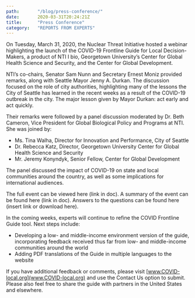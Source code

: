 ```yaml
---
path: 		"/blog/press-conference/"
date: 		2020-03-31T20:24:21Z
title: 		"Press Conference"
category: 	"REPORTS FROM EXPERTS"
---
```

On Tuesday, March 31, 2020, the Nuclear Threat Initiative hosted a webinar highlighting the launch of the COVID-19 Frontline Guide for Local Decision-Makers, a product of NTI I bio, Georgetown University’s Center for Global Health Science and Security, and the Center for Global Development.
 
NTI’s co-chairs, Senator Sam Nunn and Secretary Ernest Moniz provided remarks, along with Seattle Mayor Jenny A. Durkan. The discussion focused on the role of city authorities, highlighting many of the lessons the City of Seattle has learned in the recent weeks as a result of the COVID-19 outbreak in the city. The major lesson given by Mayor Durkan: act early and act quickly.
 
Their remarks were followed by a panel discussion moderated by Dr. Beth Cameron, Vice President for Global Biological Policy and Programs at NTI. She was joined by:

* Ms. Tina Walha, Director for Innovation and Performance, City of Seattle
* Dr. Rebecca Katz, Director, Georgetown University Center for Global Health Science and Security
* Mr. Jeremy Konyndyk, Senior Fellow, Center for Global Development
 
The panel discussed the impact of COVID-19 on state and local communities around the country, as well as some implications for international audiences.
 
The full event can be viewed here (link in doc). A summary of the event can be found here (link in doc). Answers to the questions can be found here (insert link or download here).
 
In the coming weeks, experts will continue to refine the COVID Frontline Guide tool. Next steps include:
* Developing a low- and middle-income environment version of the guide, incorporating feedback received thus far from low- and middle-income communities around the world
* Adding PDF translations of the Guide in multiple languages to the website
 
If you have additional feedback or comments, please visit [www.COVID-local.org](www.COVID-local.org) and use the Contact Us option to submit. Please also feel free to share the guide with partners in the United States and elsewhere.
